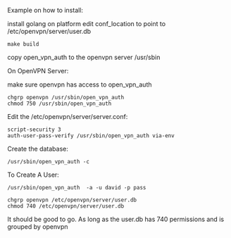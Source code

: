 Example on how to install:


install golang on platform
edit conf_location to point to /etc/openvpn/server/user.db

```
make build
```

copy open_vpn_auth to the openvpn server /usr/sbin

On OpenVPN Server:

make sure openvpn has access to open_vpn_auth

```
chgrp openvpn /usr/sbin/open_vpn_auth
chmod 750 /usr/sbin/open_vpn_auth
```

Edit the /etc/openvpn/server/server.conf:

```
script-security 3
auth-user-pass-verify /usr/sbin/open_vpn_auth via-env
```

Create the database:
```
/usr/sbin/open_vpn_auth -c
```
To Create A User:
```
/usr/sbin/open_vpn_auth  -a -u david -p pass

chgrp openvpn /etc/openvpn/server/user.db
chmod 740 /etc/openvpn/server/user.db
```

It should be good to go.
As long as the user.db has 740 permissions and is grouped by openvpn







